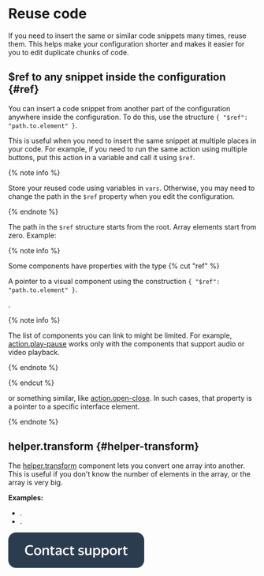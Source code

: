 # Reuse code

If you need to insert the same or similar code snippets many times, reuse them. This helps make your configuration shorter and makes it easier for you to edit duplicate chunks of code.

## $ref to any snippet inside the configuration {#ref}

You can insert a code snippet from another part of the configuration anywhere inside the configuration. To do this, use the structure `{ "$ref": "path.to.element" }`.

This is useful when you need to insert the same snippet at multiple places in your code. For example, if you need to run the same action using multiple buttons, put this action in a variable and call it using `$ref`.

{% note info %}

Store your reused code using variables in `vars`. Otherwise, you may need to change the path in the `$ref` property when you edit the configuration.

{% endnote %}

The path in the `$ref` structure starts from the root. Array elements start from zero. Example:

{% note info %}

Some components have properties with the type
{% cut "ref" %}

A pointer to a visual component using the construction `{ "$ref": "path.to.element" }`.

.

{% note info %}

The list of components you can link to might be limited. For example, [action.play-pause](../reference/action.play-pause.md) works only with the components that support audio or video playback.

{% endnote %}

{% endcut %}

 or something similar, like [action.open-close](../reference/action.open-close.md). In such cases, that property is a pointer to a specific interface element.

{% endnote %}


## helper.transform {#helper-transform}

The [helper.transform](../reference/helper.transform.md) component lets you convert one array into another. This is useful if you don't know the number of elements in the array, or the array is very big.

**Examples:**

- .
- .


[![](../_images/buttons/contact-support.svg)](../concepts/support.md)
